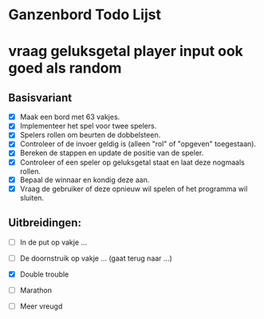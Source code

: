 # Ganzenbord Todo Lijst

# vraag geluksgetal player input ook goed als random

## Basisvariant

- [x] Maak een bord met 63 vakjes.
- [x] Implementeer het spel voor twee spelers.
- [x] Spelers rollen om beurten de dobbelsteen.
- [x] Controleer of de invoer geldig is (alleen "rol" of "opgeven" toegestaan).
- [x] Bereken de stappen en update de positie van de speler.
- [x] Controleer of een speler op geluksgetal staat en laat deze nogmaals rollen.
- [x] Bepaal de winnaar en kondig deze aan.
- [x] Vraag de gebruiker of deze opnieuw wil spelen of het programma wil sluiten.

## Uitbreidingen:

- [ ] In de put op vakje ...
- [ ] De doornstruik op vakje ... (gaat terug naar ...)
- [x] Double trouble
- [ ] Marathon
- [ ] Meer vreugd

